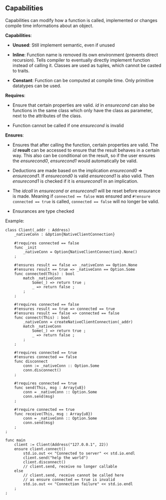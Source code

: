 ## Capabilities

Capabilities can modify how a function is called, implemented or changes
compile time informations about an object.

**Capabilities**:

- **Unused**: Still implement semantic, even if unused

- **Inline**: Function name is removed its own environment (prevents direct
  recursion). Tells compiler to eventually directly implement function
  instead of calling it. Classes are used as tuples, which cannot be casted
  to traits.

- **Constant**: Function can be computed at compile time. Only primitive
  datatypes can be used.

**Requires**:

- Ensure that certain properties are valid. *id* in *ensurecond* can also be
  functions in the same class which only have the class as parameter, next
  to the attributes of the class.

- Function cannot be called if one *ensurecond* is invalid

**Ensures**:

- Ensures that after calling the function, certain properties are valid. The
  *id* **result** can be accessed to ensure that the result behaves in a
  certain way. This also can be conditional on the result, so if the 
  user ensures the *ensurecond0*, *ensurecond1* would automatically be valid.

- Deductions are made based on the implication *ensurecond0* => *ensurecond1*.
  If *ensurecond0* is valid *ensurecond1* is also valid.  Then *ensurecond1* is
  checked if it is *ensurecond1* in an implication.

- The *idcall* in *ensurecond* or *ensurecond1* will be reset before ensurance
  is made. Meaning if ``connected == false`` was ensured and
  ``#!ensure connected == true`` is called, ``connected == false`` will no
  longer be valid.

- Ensurances are type checked

Example:

```
class Client(_addr : Address)
    _nativeConn : &Option{NativeClientConnection}

    #!requires connected == false
    func _init
        _nativeConn = Option{NativeClientConnection}.None()
    ;

    #!ensures result == false => _nativeConn == Option.None
    #!ensures result == true => _nativeConn == Option.Some
    func connected(This) : bool
        match _nativeConn
            Some(_) => return true ;
            _ => return false ;
        ;
    ;

    #!requires connected == false
    #!ensures result == true => connected == true
    #!ensures result == false => connected == false
    func connect(This) : bool
        _nativeConn = createNativeClientConnection(_addr)
        match _nativeConn
            Some(_) => return true ;
            _ => return false ;
        ;
    ;

    #!requires connected == true
    #!ensures connected == false
    func disconnect
        conn := _nativeConn :: Option.Some
        conn.disconnect()
    ;

    #!requires connected == true
    func send(This, msg : Array{u8})
        conn = _nativeConn :: Option.Some
        conn.send(msg)
    ;

    #!require connected == true
    func receive(This, msg : Array{u8})
        conn = _nativeConn :: Option.Some
        conn.send(msg)
    ;
;

func main
    client := Client(Address("127.0.0.1", 22))
    ensure client.connect()
        std.io.out << "Connected to server" << std.io.endl
        client.send("help the world")
        client.disconnect()
        // client.send, receive no longer callable
    else
        // client.send, receive cannot be called here
        // as ensure connected == true is invalid
        std.io.out << "Connection failure" << std.io.endl
    ;
;
```
